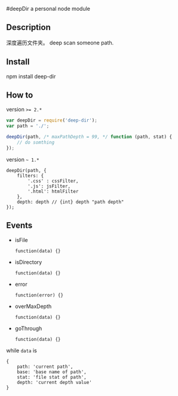 #deepDir
a personal node module


## Description
深度遍历文件夹。
deep scan someone path.

## Install
npm install deep-dir


## How to

version `>= 2.*`
```javascript
var deepDir = require('deep-dir');
var path = './';

deepDir(path, /* maxPathDepth = 99, */ function (path, stat) {
	// do somthing
});
```

version `~ 1.*`
```
deepDir(path, {
    filters: {
        '.css' : cssFilter,
        '.js': jsFilter,
        '.html': htmlFilter
    },
    depth: depth // {int} depth "path depth"
});
```

## Events
- isFile

	`function(data) {}`

- isDirectory

	`function(data) {}`

- error

	`function(error) {}`

- overMaxDepth

	`function(data) {}`

- goThrough

	`function(data) {}`

while `data` is	
```
{
	path: 'current path',
	base: 'base name of path',
	stat: 'file stat of path',
	depth: 'current depth value'
}
```